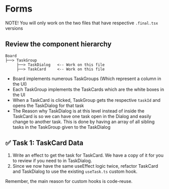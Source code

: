 # Forms

NOTE! You will only work on the two files that have respective `.final.tsx` versions

## Review the component hierarchy

```
Board
├──> TaskGroup
     ├──> TaskDialog   <-- Work on this file
     ├──> TaskCard     <-- Work on this file
```

- Board implements numerous TaskGroups (Which represent a column in the UI)
- Each TaskGroup implements the TaskCards which are the white boxes in the UI
- When a TaskCard is clicked, TaskGroup gets the respective `taskId` and opens the TaskDialog for that task
- The Reason why TaskDialog is at this level instead of inside the TaskCard is so we can have one task open in the Dialog and easily change to another task. This is done by having an array of all sibling tasks in the TaskGroup given to the TaskDialog

## ✅ Task 1: TaskCard Data

1. Write an effect to get the task for TaskCard. We have a copy of it for you to review if you need to in TaskDialog.
2. Since we now have the same useEffect logic twice, refactor TaskCard and TaskDialog to use the existing `useTask.ts` custom hook.

Remember, the main reason for custom hooks is code-reuse.
